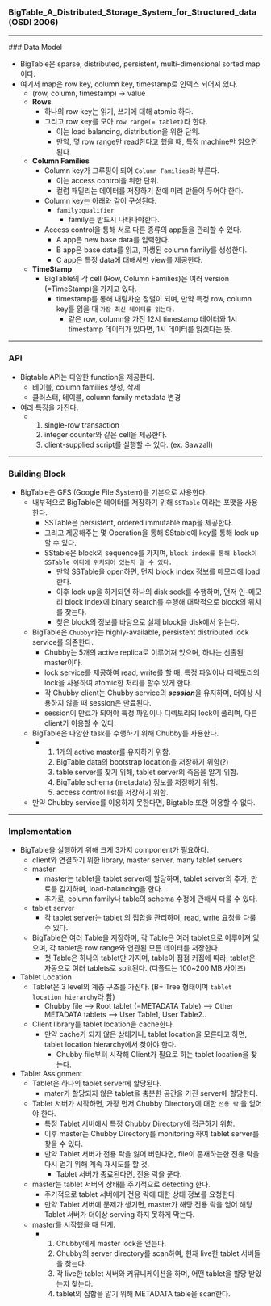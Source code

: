 ### BigTable_A_Distributed_Storage_System_for_Structured_data (OSDI 2006)

<hr>
### Data Model

- BigTable은 sparse, distributed, persistent, multi-dimensional sorted map 이다.
- 여기서 map은 row key, column key, timestamp로 인덱스 되어져 있다.
  - (row, column, timestamp) -> value
  - **Rows**
    - 하나의 row key는 읽기, 쓰기에 대해 atomic 하다.
    - 그리고 row key를 모아 `row range(= tablet)`라 한다.
      - 이는 load balancing, distribution을 위한 단위.
      - 만약, 몇 row range만 read한다고 했을 때, 특정 machine만 읽으면 된다.
  - **Column Families**
    - Column key가 그루핑이 되어 `Column Families`라 부른다.
      - 이는 access control을 위한 단위.
      - 컬럼 패밀리는 데이터를 저장하기 전에 미리 만들어 두어야 한다.
    - Column key는 아래와 같이 구성된다.
      - `family:qualifier`
        - family는 반드시 나타나야한다.
    - Access control을 통해 서로 다른 종류의 app들을 관리할 수 있다.
      - A app은 new base data를 입력한다.
      - B app은 base data를 읽고, 파생된 column family를 생성한다.
      - C app은 특정 data에 대해서만 view를 제공한다.
  - **TimeStamp**
    - BigTable의 각 cell (Row, Column Families)은 여러 version (=TimeStamp)을 가지고 있다.
      - timestamp를 통해 내림차순 정렬이 되며, 만약 특정 row, column key를 읽을 때 `가장 최신 데이터를 읽는다.`
        - 같은 row, column을 가진 12시 timestamp 데이터와 1시 timestamp 데이터가 있다면, 1시 데이터를 읽겠다는 뜻.



<hr>

### API

- Bigtable API는 다양한 function을 제공한다.
  - 테이블, column families 생성, 삭제
  - 클러스터, 테이블, column family metadata 변경
- 여러 특징을 가진다.
  - 1. single-row transaction
    2. integer counter와 같은 cell을 제공한다.
    3. client-supplied script를 실행할 수 있다. (ex. Sawzall)



<hr>

### Building Block

- BigTable은 GFS (Google File System)를 기본으로 사용한다.
  - 내부적으로 BigTable은 데이터를 저장하기 위해 `SSTable` 이라는 포맷을 사용한다.
    - SSTable은 persistent, ordered immutable map을 제공한다.
    - 그리고 제공해주는 몇 Operation을 통해 SStable에 key를 통해 look up할 수 있다.
    - SStable은 block의 sequence를 가지며, `block index를 통해 block이 SSTable 어디에 위치되어 있는지 알 수 있다.`
      - 만약 SSTable을 open하면, 먼저 block index 정보를 메모리에 load한다.
      - 이후 look up을 하게되면 하나의 disk seek를 수행하며, 먼저 인-메모리 block index에 binary search를 수행해 대략적으로 block의 위치를 찾는다.
      - 찾은 block의 정보를 바탕으로 실제 block을 disk에서 읽는다.
  - BigTable은 `Chubby`라는 highly-available, persistent distributed lock service를 의존한다.
    - Chubby는 5개의 active replica로 이루어져 있으며, 하나는 선출된 master이다.
    - lock service를 제공하여 read, write를 할 때, 특정 파일이나 디렉토리의 lock을 사용하여 atomic한 처리를 할수 있게 한다.
    - 각 Chubby client는 Chubby service의 ***session***을 유지하며, 더이상 사용하지 않을 때 session은 만료된다.
    - session이 만료가 되어야 특정 파일이나 디렉토리의 lock이 풀리며, 다른 client가 이용할 수 있다.
  - BigTable은 다양한 task를 수행하기 위해 Chubby를 사용한다.
    - 1. 1개의 active master를 유지하기 위함.
      2. BigTable data의 bootstrap location을 저장하기 위함(?)
      3. table server를 찾기 위해, tablet server의 죽음을 알기 위함.
      4. BigTable schema (metadata) 정보를 저장하기 위함.
      5.  access control list를 저장하기 위함.
  - 만약 Chubby service를 이용하지 못한다면, Bigtable 또한 이용할 수 없다.



<hr>

### Implementation

- BigTable을 실행하기 위해 크게 3가지 component가 필요하다.
  - client와 연결하기 위한 library, master server, many tablet servers
  - master
    - master는 tablet을 tablet server에 할당하며, tablet server의 추가, 만료를 감지하며, load-balancing을 한다.
    - 추가로, column family나 table의 schema 수정에 관해서 다룰 수 있다.
  - tablet server
    - 각 tablet server는 tablet 의 집합을 관리하며, read, write 요청을 다룰 수 있다.
  - BigTable은 여러 Table을 저장하며, 각 Table은 여러 tablet으로 이루어져 있으며, 각 tablet은 row range와 연관된 모든 데이터를 저장한다.
    - 첫 Table은 하나의 tablet만 가지며, table이 점점 커짐에 따라, tablet은 자동으로 여러 tablets로 split된다. (디폴트는 100~200 MB 사이즈)
- Tablet Location
  - Tablet은 3 level의 계층 구조를 가진다. (B+ Tree 형태이며 `tablet location hierarchy`라 함)
    - Chubby file --> Root tablet (=METADATA Table) --> Other METADATA tablets --> User Table1, User Table2..
  - Client library를 tablet location을 cache한다.
    - 만약 cache가 되지 않은 상태거나, tablet location을 모른다고 하면, tablet location hierarchy에서 찾아야 한다.
      - Chubby file부터 시작해 Client가 필요로 하는 tablet location을 찾는다.
- Tablet Assignment
  - Tablet은 하나의 tablet server에 할당된다.
    - mater가 할당되지 않은 tablet을 충분한 공간을 가진 server에 할당한다.
  - Tablet 서버가 시작하면, 가장 먼저 Chubby Directory에 대한 `전용 락` 을 얻어야 한다.
    - 특정 Tablet 서버에서 특정 Chubby Directory에 접근하기 위함.
    - 이후 master는 Chubby Directory를 monitoring 하여 tablet server를 찾을 수 있다.
    - 만약 Tablet 서버가 전용 락을 잃어 버린다면, file이 존재하는한 전용 락을 다시 얻기 위해 계속 재시도를 할 것.
      - Tablet 서버가 종료된다면, 전용 락을 푼다.
  - master는 tablet 서버의 상태를 주기적으로 detecting 한다.
    - 주기적으로 tablet 서버에게 전용 락에 대한 상태 정보를 요청한다.
    - 만약 Tablet 서버에 문제가 생기면, master가 해당 전용 락을 얻어 해당 Tablet 서버가 더이상 serving 하지 못하게 막는다.
  - master를 시작했을 때 단계.
    - 1. Chubby에게 master lock을 얻는다.
      2. Chubby의 server directory를 scan하여, 현재 live한 tablet 서버들을 찾는다.
      3. 각 live한 tablet 서버와 커뮤니케이션을 하며, 어떤 tablet을 할당 받았는지 찾는다.
      4. tablet의 집합을 알기 위해 METADATA table을 scan한다.

















